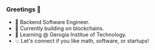 ### Greetings 👋

- 🦾 Backend Software Engineer.
- 🔭 Currently building on blockchains.
- 🌱 Learning @ Gerogia Institue of Technology.
- 💥 Let's connect if you like math, software, or startups!
